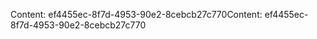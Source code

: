 <span data-ttu-id="1deb8-101">Content: ef4455ec-8f7d-4953-90e2-8cebcb27c770</span><span class="sxs-lookup"><span data-stu-id="1deb8-101">Content: ef4455ec-8f7d-4953-90e2-8cebcb27c770</span></span>